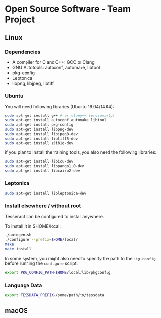 # Open Source Software - Team Project

## Linux

### Dependencies
* A compiler for C and C++: GCC or Clang
* GNU Autotools: autoconf, automake, libtool
* pkg-config
* Leptonica
* libpng, libjpeg, libtiff

### Ubuntu

You will need following libraries (Ubuntu 16.04/14.04):

```bash
sudo apt-get install g++ # or clang++ (presumably)
sudo apt-get install autoconf automake libtool
sudo apt-get install pkg-config
sudo apt-get install libpng-dev
sudo apt-get install libjpeg8-dev
sudo apt-get install libtiff5-dev
sudo apt-get install zlib1g-dev
```

if you plan to install the training tools, you also need the following libraries:

```bash
sudo apt-get install libicu-dev
sudo apt-get install libpango1.0-dev
sudo apt-get install libcairo2-dev
```

### Leptonica

```bash
sudo apt-get install libleptonica-dev
```

### Install elsewhere / without root

Tesseract can be configured to install anywhere.

To install it in $HOME/local:

```bash
./autogen.sh
./configure --prefix=$HOME/local/
make
make install
```

In some system, you might also need to specify the path to the 
```pkg-config``` 
before running the 
```configure```
script:

```bash
export PKG_CONFIG_PATH=$HOME/local/lib/pkgconfig
```

### Language Data

```bash
export TESSDATA_PREFIX=/some/path/to/tessdata
```

## macOS


